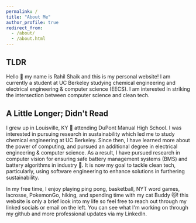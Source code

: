 ```yaml
---
permalink: /
title: "About Me"
author_profile: true
redirect_from: 
  - /about/
  - /about.html
---
```


## TLDR
Hello 👋 my name is Rahil Shaik and this is my personal website! I am currently a student at UC Berkeley studying chemical engineering and electrical engineering & computer science (EECS). I am interested in striking the intersection between computer science and clean tech. 


## A Little Longer; Didn't Read
I grew up in Louisville, KY 🐎 attending DuPont Manual High School. I was interested in pursuing research in sustainability which led me to study chemical engineering at UC Berkeley. Since then, I have learned more about the power of computing, and pursued an additional degree in electrical engineering & computer science. As a result, I have pursued research in computer vision for ensuring safe battery management systems (BMS) and battery algorithms in industry 🔋. It is now my goal to tackle clean tech, particularly, using software engineering to enhance solutions in furthering sustainability.

In my free time, I enjoy playing ping pong, basketball, NYT word games, lacrosse, PokemonGo, hiking, and spending time with my cat Buddy 🐱! this website is only a brief look into my life so feel free to reach out through my linked socials or email on the left. You can see what I'm working on through my github and more professional updates via my LinkedIn.


<!-- <figure style="display: inline-block; margin-right: 10px; text-align: center; width: 350px;">
  <img src="../images/500x300.png" alt="Company Logo" width="350" style="border: 1px solid #ddd; padding: 5px;"/>
  <figcaption style="font-size: 14px; color: #666;">Caption for the first image</figcaption>
</figure>
<figure style="display: inline-block; text-align: center; width: 350px;">
  <img src="../images/500x300.png" alt="Company Logo" width="350" style="border: 1px solid #ddd; padding: 5px;"/>
  <figcaption style="font-size: 14px; color: #666;">Caption for the second image</figcaption>
</figure>
<figure style="display: inline-block; margin-right: 10px; text-align: center; width: 350px;">
  <img src="../images/500x300.png" alt="Company Logo" width="350" style="border: 1px solid #ddd; padding: 5px;"/>
  <figcaption style="font-size: 14px; color: #666;">Caption for the first image</figcaption>
</figure>
<figure style="display: inline-block; text-align: center; width: 350px;">
  <img src="../images/500x300.png" alt="Company Logo" width="350" style="border: 1px solid #ddd; padding: 5px;"/>
  <figcaption style="font-size: 14px; color: #666;">Caption for the second image</figcaption>
</figure> -->


